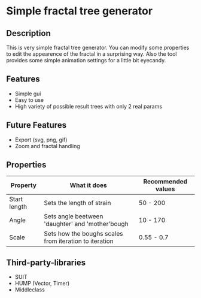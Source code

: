 # Simple fractal tree generator
## Description
This is very simple fractal tree generator.
You can modify some properties to edit the appearence of the fractal in a surprising way.
Also the tool provides some simple animation settings for a little bit eyecandy.
## Features
+ Simple gui
+ Easy to use
+ High variety of possible result trees with only 2 real params

## Future Features
+ Export (svg, png, gif)
+ Zoom and fractal handling

## Properties
| Property | What it does | Recommended values |
| ------------- | ------------- | --------- |
| Start length | Sets the length of strain | 50 - 200 |
| Angle | Sets angle beetween 'daughter' and 'mother'bough  | 10 - 170 |
| Scale | Sets how the boughs scales from iteration to iteration  | 0.55 - 0.7 |

## Third-party-libraries
+ SUIT
+ HUMP (Vector, Timer)
+ Middleclass

